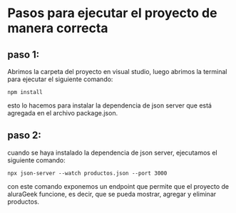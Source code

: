 # Pasos para ejecutar el proyecto de manera correcta

## paso 1:
Abrimos la carpeta del proyecto en visual studio, luego abrimos la terminal para ejecutar el siguiente comando:

```
npm install
```

esto lo hacemos para instalar la dependencia de json server que está agregada en el archivo package.json.

## paso 2:
cuando se haya instalado la dependencia de json server, ejecutamos el siguiente comando:

```
npx json-server --watch productos.json --port 3000
```
con este comando exponemos un endpoint que permite que el proyecto de aluraGeek funcione, es decir, que se pueda mostrar, agregar y eliminar productos.